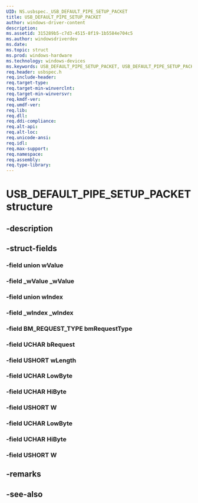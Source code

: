 ```yaml
---
UID: NS.usbspec._USB_DEFAULT_PIPE_SETUP_PACKET
title: USB_DEFAULT_PIPE_SETUP_PACKET
author: windows-driver-content
description: 
ms.assetid: 315289b5-c7d3-4515-8f19-1b5584e704c5
ms.author: windowsdriverdev
ms.date: 
ms.topic: struct
ms.prod: windows-hardware
ms.technology: windows-devices
ms.keywords: USB_DEFAULT_PIPE_SETUP_PACKET, USB_DEFAULT_PIPE_SETUP_PACKET, *PUSB_DEFAULT_PIPE_SETUP_PACKET
req.header: usbspec.h
req.include-header:
req.target-type:
req.target-min-winverclnt:
req.target-min-winversvr:
req.kmdf-ver:
req.umdf-ver:
req.lib:
req.dll:
req.ddi-compliance:
req.alt-api:
req.alt-loc:
req.unicode-ansi:
req.idl:
req.max-support:
req.namespace:
req.assembly:
req.type-library:
---
```


# USB_DEFAULT_PIPE_SETUP_PACKET structure

## -description



## -struct-fields

### -field union wValue			
 	
### -field _wValue _wValue			
 	
### -field union wIndex			
 	
### -field _wIndex _wIndex			
 	
### -field BM_REQUEST_TYPE bmRequestType			
 	
### -field UCHAR bRequest			
 	
### -field USHORT wLength			
 	
### -field UCHAR LowByte			
 	
### -field UCHAR HiByte			
 	
### -field USHORT W			
 	
### -field UCHAR LowByte			
 	
### -field UCHAR HiByte			
 	
### -field USHORT W			
 	
## -remarks

## -see-also